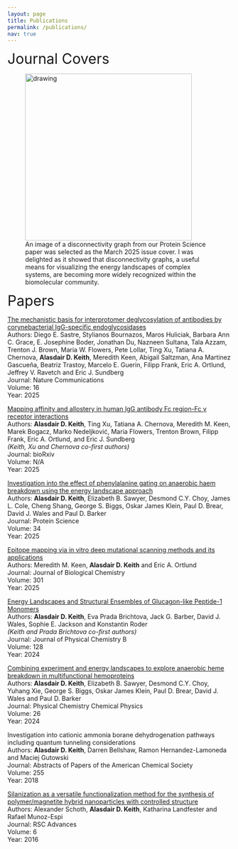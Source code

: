 ```yaml
---
layout: page
title: Publications
permalink: /publications/
nav: true
---
```


<font size="6"> Journal Covers</font> 

<figure>
<img src="/assets/img/March2025Cover-1.png" alt="drawing" width="375"/>
<figcaption>An image of a disconnectivity graph from our Protein Science paper was selected as the March 2025 issue cover. I was delighted as it showed that disconnectivity graphs, a useful means for visualizing the energy landscapes of complex systems, are becoming more widely recognized within the biomolecular community.</figcaption>
</figure>

<font size="6"> Papers</font> 

[The mechanistic basis for interprotomer deglycosylation of antibodies by corynebacterial IgG-specific endoglycosidases](https://www.nature.com/articles/s41467-025-60986-w)<br>
Authors: Diego E. Sastre, Stylianos Bournazos, Maros Huliciak, Barbara Ann C. Grace, E. Josephine Boder, Jonathan Du, Nazneen Sultana, Tala Azzam, Trenton J. Brown, Maria W. Flowers, Pete Lollar, Ting Xu, Tatiana A. Chernova, **Alasdair D. Keith**, Meredith Keen, Abigail Saltzman, Ana Martinez Gascueña, Beatriz Trastoy, Marcelo E. Guerin, Filipp Frank, Eric A. Ortlund, Jeffrey V. Ravetch and Eric J. Sundberg<br>
Journal: Nature Communications<br>
Volume: 16<br>
Year: 2025

[Mapping affinity and allostery in human IgG antibody Fc region-Fc γ receptor interactions](https://www.biorxiv.org/content/10.1101/2025.03.28.645945v1.abstract)<br>
Authors: **Alasdair D. Keith**, Ting Xu, Tatiana A. Chernova, Meredith M. Keen, Marek Bogacz, Marko Nedeljković, Maria Flowers, Trenton Brown, Filipp Frank, Eric A. Ortlund, and Eric J. Sundberg<br>
_(Keith, Xu and Chernova co-first authors)_<br>
Journal: bioRxiv<br>
Volume: N/A<br>
Year: 2025

[Investigation into the effect of phenylalanine gating on anaerobic haem breakdown using the energy landscape approach](https://onlinelibrary.wiley.com/doi/full/10.1002/pro.5243)<br>
Authors: **Alasdair D. Keith**, Elizabeth B. Sawyer, Desmond C.Y. Choy, James L. Cole, Cheng Shang, George S. Biggs, Oskar James Klein, Paul D. Brear, David J. Wales and Paul D. Barker<br>
Journal: Protein Science<br>
Volume: 34<br>
Year: 2025

[Epitope mapping via in vitro deep mutational scanning methods and its applications](https://www.sciencedirect.com/science/article/pii/S0021925824025742?ref=cra_js_challenge&fr=RR-1)<br>
Authors: Meredith M. Keen, **Alasdair D. Keith** and Eric A. Ortlund<br>
Journal: Journal of Biological Chemistry<br>
Volume: 301<br>
Year: 2025

[Energy Landscapes and Structural Ensembles of Glucagon-like Peptide-1 Monomers](https://pubs.acs.org/doi/10.1021/acs.jpcb.4c01794)<br>
Authors: **Alasdair D. Keith**, Eva Prada Brichtova, Jack G. Barber, David J. Wales, Sophie E. Jackson and Konstantin Roder<br>
_(Keith and Prada Brichtova co-first authors)_<br>
Journal: Journal of Physical Chemistry B<br>
Volume: 128<br>
Year: 2024

[Combining experiment and energy landscapes to explore anaerobic heme breakdown in multifunctional hemoproteins](https://pubs.rsc.org/en/content/articlelanding/2024/cp/d3cp03897a)<br>
Authors: **Alasdair D. Keith**, Elizabeth B. Sawyer, Desmond C.Y. Choy, Yuhang Xie, George S. Biggs, Oskar James Klein, Paul D. Brear, David J. Wales and Paul D. Barker<br>
Journal: Physical Chemistry Chemical Physics<br>
Volume: 26<br>
Year: 2024

Investigation into cationic ammonia borane dehydrogenation pathways including quantum tunneling considerations<br>
Authors: **Alasdair D. Keith**, Darren Bellshaw, Ramon Hernandez-Lamoneda and Maciej Gutowski<br>
Journal: Abstracts of Papers of the American Chemical Society<br>
Volume: 255<br>
Year: 2018

[Silanization as a versatile functionalization method for the synthesis of polymer/magnetite hybrid nanoparticles with controlled structure](https://pubs.rsc.org/en/content/articlelanding/2016/ra/c6ra08896a)<br>
Authors: Alexander Schoth, **Alasdair D. Keith**, Katharina Landfester and Rafael Munoz-Espi<br>
Journal: RSC Advances<br>
Volume: 6<br>
Year: 2016<br>
